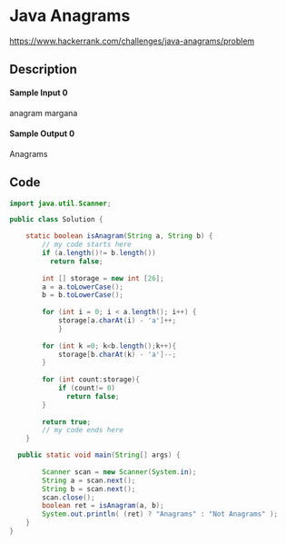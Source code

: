 # Java Anagrams
https://www.hackerrank.com/challenges/java-anagrams/problem

## Description
#### Sample Input 0

anagram
margana
#### Sample Output 0

Anagrams

## Code
```java
import java.util.Scanner;

public class Solution {

    static boolean isAnagram(String a, String b) {
        // my code starts here
        if (a.length()!= b.length())
          return false;
        
        int [] storage = new int [26];
        a = a.toLowerCase();
        b = b.toLowerCase();
        
        for (int i = 0; i < a.length(); i++) {
            storage[a.charAt(i) - 'a']++;
            }
            
        for (int k =0; k<b.length();k++){
            storage[b.charAt(k) - 'a']--;
        }
        
        for (int count:storage){
            if (count!= 0)
              return false;
        }
        
        return true; 
        // my code ends here
    }

  public static void main(String[] args) {
    
        Scanner scan = new Scanner(System.in);
        String a = scan.next();
        String b = scan.next();
        scan.close();
        boolean ret = isAnagram(a, b);
        System.out.println( (ret) ? "Anagrams" : "Not Anagrams" );
    }
}

```
